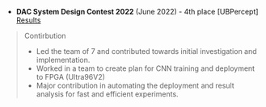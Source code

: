 * **DAC System Design Contest 2022** (June 2022) - 4th place [UBPercept] [Results](https://byuccl.github.io/dac_sdc_2022/results/)
 > Contirbution 
 > * Led the team of 7 and contributed towards initial investigation and implementation.
 > * Worked in a team to create plan for CNN training and deployment to FPGA (Ultra96V2)
 > * Major contribution in automating the deployment and result analysis for fast and efficient experiments.